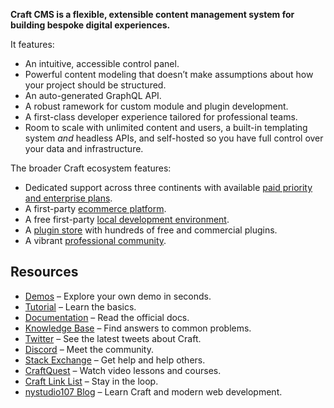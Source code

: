 **Craft CMS is a flexible, extensible content management system for building bespoke digital experiences.**

It features:

- An intuitive, accessible control panel.
- Powerful content modeling that doesn’t make assumptions about how your project should be structured.
- An auto-generated GraphQL API.
- A robust ramework for custom module and plugin development.
- A first-class developer experience tailored for professional teams.
- Room to scale with unlimited content and users, a built-in templating system *and* headless APIs, and self-hosted so you have full control over your data and infrastructure.

The broader Craft ecosystem features:

- Dedicated support across three continents with available [paid priority and enterprise plans](https://craftcms.com/support-services).
- A first-party [ecommerce platform](https://craftcms.com/commerce).
- A free first-party [local development environment](https://getnitro.sh/).
- A [plugin store](https://plugins.craftcms.com/) with hundreds of free and commercial plugins.
- A vibrant [professional community](https://craftcms.com/community).

## Resources

- [Demos](https://craftcms.com/demo) – Explore your own demo in seconds.
- [Tutorial](https://craftcms.com/docs/getting-started-tutorial/) – Learn the basics.
- [Documentation](https://craftcms.com/docs/) – Read the official docs.
- [Knowledge Base](https://craftcms.com/knowledge-base) – Find answers to common problems.
- [Twitter](https://twitter.com/hashtag/craftcms) – See the latest tweets about Craft.
- [Discord](https://craftcms.com/discord) – Meet the community.
- [Stack Exchange](http://craftcms.stackexchange.com/) – Get help and help others.
- [CraftQuest](https://craftquest.io/) – Watch video lessons and courses.
- [Craft Link List](http://craftlinklist.com/) – Stay in the loop.
- [nystudio107 Blog](https://nystudio107.com/blog) – Learn Craft and modern web development.